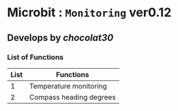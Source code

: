 # Microbit : `Monitoring` ver0.12
## Develops by ***chocolat30***

### List of Functions 
| List | Functions |
| --- | --- |
| 1 | Temperature monitoring | 
| 2 | Compass heading degrees | 


